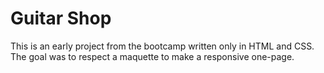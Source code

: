 # Guitar Shop

This is an early project from the bootcamp written only in HTML and CSS. The goal was to respect a maquette to make a responsive one-page.

